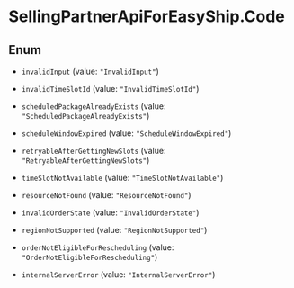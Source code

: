 # SellingPartnerApiForEasyShip.Code

## Enum


* `invalidInput` (value: `"InvalidInput"`)

* `invalidTimeSlotId` (value: `"InvalidTimeSlotId"`)

* `scheduledPackageAlreadyExists` (value: `"ScheduledPackageAlreadyExists"`)

* `scheduleWindowExpired` (value: `"ScheduleWindowExpired"`)

* `retryableAfterGettingNewSlots` (value: `"RetryableAfterGettingNewSlots"`)

* `timeSlotNotAvailable` (value: `"TimeSlotNotAvailable"`)

* `resourceNotFound` (value: `"ResourceNotFound"`)

* `invalidOrderState` (value: `"InvalidOrderState"`)

* `regionNotSupported` (value: `"RegionNotSupported"`)

* `orderNotEligibleForRescheduling` (value: `"OrderNotEligibleForRescheduling"`)

* `internalServerError` (value: `"InternalServerError"`)


